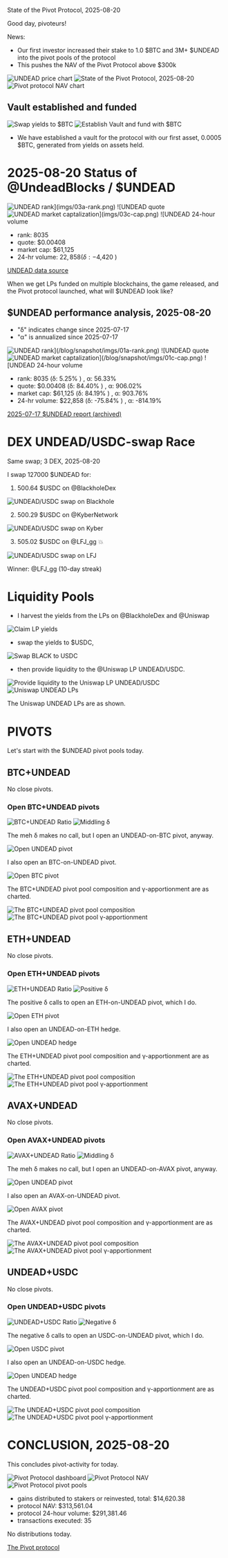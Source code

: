 State of the Pivot Protocol, 2025-08-20

Good day, pivoteurs!

News:

* Our first investor increased their stake to 1.0 $BTC and 3M+ $UNDEAD into the pivot pools of the protocol
* This pushes the NAV of the Pivot Protocol above $300k

![UNDEAD price chart](imgs/01a-undead.png) 
![State of the Pivot Protocol, 2025-08-20](imgs/01b-assets.png) 
![Pivot protocol NAV chart](imgs/01c-nav.png) 

## Vault established and funded

![Swap yields to $BTC](imgs/02a-swap-yields-to-btc.png)
![Establish Vault and fund with $BTC](imgs/02b-xfer-btc-to-vault.png)

* We have established a vault for the protocol with our first asset, 0.0005 $BTC, generated from yields on assets held.

# 2025-08-20 Status of @UndeadBlocks / $UNDEAD 

![$UNDEAD rank](imgs/03a-rank.png) 
![$UNDEAD quote](imgs/03b-quote.png) 
![$UNDEAD market captalization](imgs/03c-cap.png) 
![$UNDEAD 24-hour volume](imgs/03d-vol.png) 

* rank: 8035 
* quote: $0.00408 
* market cap: $61,125 
* 24-hr volume: $22,858 (δ: -$4,420 ) 


[UNDEAD data source](https://www.coingecko.com/en/coins/undead-blocks) 



When we get LPs funded on multiple blockchains, the game released, and the Pivot protocol launched, what will $UNDEAD look like? 

## $UNDEAD performance analysis, 2025-08-20 

* "δ" indicates change since 2025-07-17 
* "α" is annualized since 2025-07-17 

![$UNDEAD rank](/blog/snapshot/imgs/01a-rank.png) 
![$UNDEAD quote](/blog/snapshot/imgs/01b-quote.png) 
![$UNDEAD market captalization](/blog/snapshot/imgs/01c-cap.png) 
![$UNDEAD 24-hour volume](/blog/snapshot/imgs/01d-vol.png) 

* rank: 8035 (δ: 5.25% ) , α: 56.33% 
* quote: $0.00408 (δ: 84.40% ) , α: 906.02% 
* market cap: $61,125 (δ: 84.19% ) , α: 903.76% 
* 24-hr volume: $22,858 (δ: -75.84% ) , α: -814.19% 

[2025-07-17 $UNDEAD report (archived)](https://github.com/pivoteur/biz/tree/main/blog/snapshot) 
# DEX UNDEAD/USDC-swap Race 

Same swap; 3 DEX, 2025-08-20 

I swap 127000 $UNDEAD for: 

1. 500.64 $USDC on @BlackholeDex 

![UNDEAD/USDC swap on Blackhole](imgs/04a-blackhole.png) 

2. 500.29 $USDC on @KyberNetwork 

![UNDEAD/USDC swap on Kyber](imgs/04b-kyber.png) 

3. 505.02 $USDC on @LFJ_gg 💥 

![UNDEAD/USDC swap on LFJ](imgs/04c-lfj.png) 

Winner: @LFJ_gg (10-day streak) 
# Liquidity Pools 

* I harvest the yields from the LPs on @BlackholeDex and @Uniswap 

![Claim LP yields](imgs/05a-claim.png) 

* swap the yields to $USDC, 

![Swap BLACK to USDC](imgs/05b-swap.png) 

* then provide liquidity to the @Uniswap LP UNDEAD/USDC. 

![Provide liquidity to the Uniswap LP UNDEAD/USDC](imgs/05c-provide.png) 
![Uniswap UNDEAD LPs](imgs/05d-lps.png) 

The Uniswap UNDEAD LPs are as shown. 

# PIVOTS 

Let's start with the $UNDEAD pivot pools today.

## BTC+UNDEAD 




No close pivots. 











### Open BTC+UNDEAD pivots 

![BTC+UNDEAD Ratio](imgs/06a-ratio.png) 
![Middling δ](imgs/06b-delta.png) 

The meh δ makes no call, but I open an UNDEAD-on-BTC pivot, anyway. 

![Open UNDEAD pivot](imgs/06c-open-undead-pivot.png) 

I also open an BTC-on-UNDEAD pivot. 

![Open BTC pivot](imgs/06d-open-btc-pivot.png) 





The BTC+UNDEAD pivot pool composition and γ-apportionment are as charted. 

![The BTC+UNDEAD pivot pool composition](imgs/07a-comp.png) 
![The BTC+UNDEAD pivot pool γ-apportionment](imgs/07b-apport.png) 

## ETH+UNDEAD 




No close pivots. 











### Open ETH+UNDEAD pivots 

![ETH+UNDEAD Ratio](imgs/08a-ratio.png) 
![Positive δ](imgs/08b-delta.png) 

The positive δ calls to open an ETH-on-UNDEAD pivot, which I do. 

![Open ETH pivot](imgs/08c-open-eth-pivot.png) 

I also open an UNDEAD-on-ETH hedge. 

![Open UNDEAD hedge](imgs/08d-open-undead-hedge.png) 





The ETH+UNDEAD pivot pool composition and γ-apportionment are as charted. 

![The ETH+UNDEAD pivot pool composition](imgs/09a-comp.png) 
![The ETH+UNDEAD pivot pool γ-apportionment](imgs/09b-apport.png) 

## AVAX+UNDEAD 




No close pivots. 











### Open AVAX+UNDEAD pivots 

![AVAX+UNDEAD Ratio](imgs/10a-ratio.png) 
![Middling δ](imgs/10b-delta.png) 

The meh δ makes no call, but I open an UNDEAD-on-AVAX pivot, anyway. 

![Open UNDEAD pivot](imgs/10c-open-undead-pivot.png) 

I also open an AVAX-on-UNDEAD pivot. 

![Open AVAX pivot](imgs/10d-open-avax-pivot.png) 





The AVAX+UNDEAD pivot pool composition and γ-apportionment are as charted. 

![The AVAX+UNDEAD pivot pool composition](imgs/11a-comp.png) 
![The AVAX+UNDEAD pivot pool γ-apportionment](imgs/11b-apport.png) 
## UNDEAD+USDC 




No close pivots. 











### Open UNDEAD+USDC pivots 

![UNDEAD+USDC Ratio](imgs/12a-ratio.png) 
![Negative δ](imgs/12b-delta.png) 

The negative δ calls to open an USDC-on-UNDEAD pivot, which I do. 

![Open USDC pivot](imgs/12c-open-usdc-pivot.png) 

I also open an UNDEAD-on-USDC hedge. 

![Open UNDEAD hedge](imgs/12d-open-undead-hedge.png) 





The UNDEAD+USDC pivot pool composition and γ-apportionment are as charted. 

![The UNDEAD+USDC pivot pool composition](imgs/13a-comp.png) 
![The UNDEAD+USDC pivot pool γ-apportionment](imgs/13b-apport.png) 
# CONCLUSION, 2025-08-20 

This concludes pivot-activity for today. 

![Pivot Protocol dashboard](imgs/14a-dash.png) 
![Pivot Protocol NAV](imgs/14b-nav.png) 
![Pivot Protocol pivot pools](imgs/14c-pools.png) 


* gains distributed to stakers or reinvested, total: $14,620.38 
* protocol NAV: $313,561.04 
* protocol 24-hour volume: $291,381.46 
* transactions executed: 35 

No distributions today. 

[The Pivot protocol](https://pivoteur.github.io/#) 
